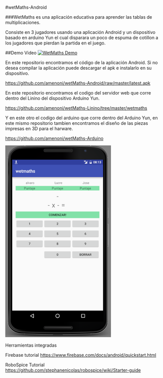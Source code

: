 #wetMaths-Android

###WetMaths es una aplicación educativa para aprender las tablas de multiplicaciones.

Consiste en 3 jugadores usando una aplicación Android y un dispositivo basado en arduino Yun el cual 
disparara un poco de espuma de cotillon a los jugadores que pierdan la partida en el juego.

##Demo Video
[![WetMaths Demo](https://img.youtube.com/vi/A47k1j1MHRI/0.jpg)](https://www.youtube.com/watch?v=A47k1j1MHRI)

En este repositorio encontramos el código de la aplicación Android.
Si no desea compilar la aplicación puede descargar el apk e instalarlo en su dispositivo.

https://github.com/amenoni/wetMaths-Android/raw/master/latest.apk

En este repositorio encontramos el codigo del servidor web que corre dentro del Linino del dispositivo Arduino Yun.

https://github.com/amenoni/wetMaths-Linino/tree/master/wetmaths

Y en este otro el codigo del arduino que corre dentro del Arduino Yun, en este mismo repositorio tambien encontramos 
el diseño de las piezas impresas en 3D para el harware.

https://github.com/amenoni/wetMaths-Arduino

![alt tag](https://github.com/amenoni/wetMaths-Android/blob/master/screenshot_es.png)

Herramientas integradas

Firebase tutorial
https://www.firebase.com/docs/android/quickstart.html

RoboSpice Tutorial
https://github.com/stephanenicolas/robospice/wiki/Starter-guide
